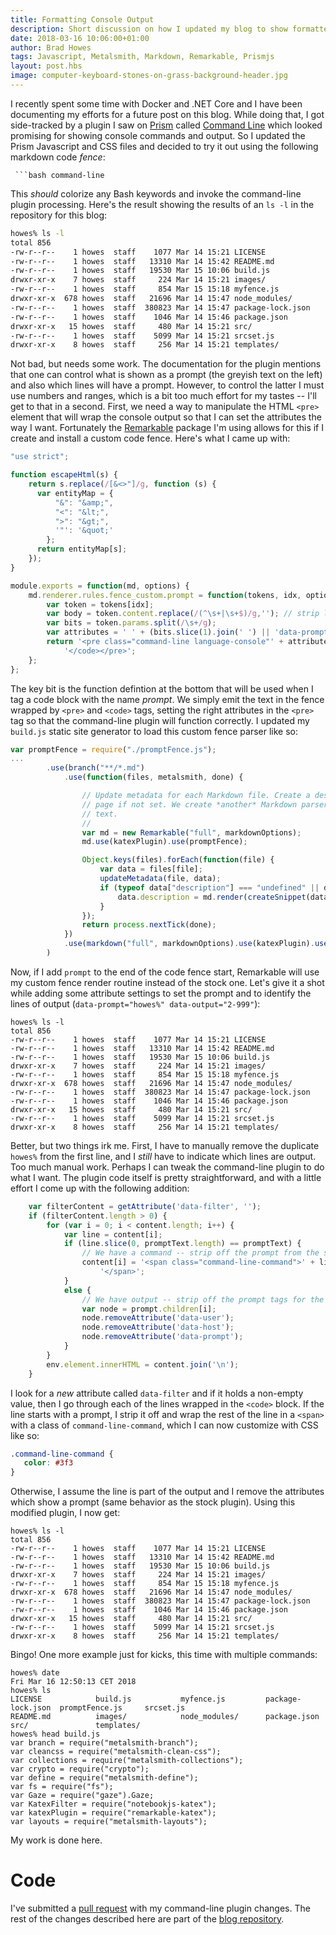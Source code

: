 ```yaml
--- 
title: Formatting Console Output
description: Short discussion on how I updated my blog to show formatted console output
date: 2018-03-16 10:06:00+01:00
author: Brad Howes
tags: Javascript, Metalsmith, Markdown, Remarkable, Prismjs
layout: post.hbs
image: computer-keyboard-stones-on-grass-background-header.jpg
---
```


I recently spent some time with Docker and .NET Core and I have been documenting my efforts for a future post
on this blog. While doing that, I got side-tracked by a plugin I saw on [Prism](http://prismjs.com) called
[Command Line](http://prismjs.com/plugins/command-line/) which looked promising for showing console commands and
output. So I updated the Prism Javascript and CSS files and decided to try it out using the following markdown
code _fence_:

```
 ```bash command-line
```

This _should_ colorize any Bash keywords and invoke the command-line plugin processing. Here's the result
showing the results of an `ls -l` in the repository for this blog:

```bash command-line
howes% ls -l
total 856
-rw-r--r--    1 howes  staff    1077 Mar 14 15:21 LICENSE
-rw-r--r--    1 howes  staff   13310 Mar 14 15:42 README.md
-rw-r--r--    1 howes  staff   19530 Mar 15 10:06 build.js
drwxr-xr-x    7 howes  staff     224 Mar 14 15:21 images/
-rw-r--r--    1 howes  staff     854 Mar 15 15:18 myfence.js
drwxr-xr-x  678 howes  staff   21696 Mar 14 15:47 node_modules/
-rw-r--r--    1 howes  staff  380823 Mar 14 15:47 package-lock.json
-rw-r--r--    1 howes  staff    1046 Mar 14 15:46 package.json
drwxr-xr-x   15 howes  staff     480 Mar 14 15:21 src/
-rw-r--r--    1 howes  staff    5099 Mar 14 15:21 srcset.js
drwxr-xr-x    8 howes  staff     256 Mar 14 15:21 templates/
```

Not bad, but needs some work. The documentation for the plugin mentions that one can control what is shown as a
prompt (the greyish text on the left) and also which lines will have a prompt. However, to control the latter
I must use numbers and ranges, which is a bit too much effort for my tastes -- I'll get to that in a second.
First, we need a way to manipulate the HTML `<pre>` element that will wrap the console output so that I can set
the attributes the way I want. Fortunately the [Remarkable](https://www.npmjs.com/package/remarkable) package
I'm using allows for this if I create and install a custom code fence. Here's what I came up with:

```javascript
"use strict";

function escapeHtml(s) {
    return s.replace(/[&<>"]/g, function (s) {
      var entityMap = {
          "&": "&amp;",
          "<": "&lt;",
          ">": "&gt;",
          '"': '&quot;'
        };
      return entityMap[s];
    });
}

module.exports = function(md, options) {
    md.renderer.rules.fence_custom.prompt = function(tokens, idx, options, env, instance) {
        var token = tokens[idx];
        var body = token.content.replace(/(^\s+|\s+$)/g,''); // strip leading/trailing whitespace
        var bits = token.params.split(/\s+/g);
        var attributes = ' ' + (bits.slice(1).join(' ') || 'data-prompt="%"');
        return '<pre class="command-line language-console"' + attributes + '><code>' + escapeHtml(body) + 
            '</code></pre>';
    };
};
```

The key bit is the function defintion at the bottom that will be used when I tag a code block with the name
_prompt_. We simply emit the text in the fence wrapped by `<pre>` and `<code>` tags, setting the right
attributes in the `<pre>` tag so that the command-line plugin will function correctly. I updated my `build.js`
static site generator to load this custom fence parser like so:


```javascript
var promptFence = require("./promptFence.js");
...
        .use(branch("**/*.md")
            .use(function(files, metalsmith, done) {

                // Update metadata for each Markdown file. Create a description from the initial text of the
                // page if not set. We create *another* Markdown parser just to handle auto-generated snippet
                // text.
                //
                var md = new Remarkable("full", markdownOptions);
                md.use(katexPlugin).use(promptFence);

                Object.keys(files).forEach(function(file) {
                    var data = files[file];
                    updateMetadata(file, data);
                    if (typeof data["description"] === "undefined" || data.description === '') {
                        data.description = md.render(createSnippet(data.contents));
                    }
                });
                return process.nextTick(done);
            })
            .use(markdown("full", markdownOptions).use(katexPlugin).use(promptFence))
        )
```

Now, if I add `prompt` to the end of the code fence start, Remarkable will use my custom fence render routine
instead of the stock one. Let's give it a shot while adding some attribute settings to set the prompt and to
identify the lines of output (`data-prompt="howes%" data-output="2-999"`):

```prompt data-prompt="howes%" data-output="2-999"
howes% ls -l
total 856
-rw-r--r--    1 howes  staff    1077 Mar 14 15:21 LICENSE
-rw-r--r--    1 howes  staff   13310 Mar 14 15:42 README.md
-rw-r--r--    1 howes  staff   19530 Mar 15 10:06 build.js
drwxr-xr-x    7 howes  staff     224 Mar 14 15:21 images/
-rw-r--r--    1 howes  staff     854 Mar 15 15:18 myfence.js
drwxr-xr-x  678 howes  staff   21696 Mar 14 15:47 node_modules/
-rw-r--r--    1 howes  staff  380823 Mar 14 15:47 package-lock.json
-rw-r--r--    1 howes  staff    1046 Mar 14 15:46 package.json
drwxr-xr-x   15 howes  staff     480 Mar 14 15:21 src/
-rw-r--r--    1 howes  staff    5099 Mar 14 15:21 srcset.js
drwxr-xr-x    8 howes  staff     256 Mar 14 15:21 templates/
```

Better, but two things irk me. First, I have to manually remove the duplicate `howes%` from the first line, and
I *still* have to indicate which lines are output. Too much manual work. Perhaps I can tweak the command-line
plugin to do what I want. The plugin code itself is pretty straightforward, and with a little effort I come up
with the following addition:

```javascript
	var filterContent = getAttribute('data-filter', '');
	if (filterContent.length > 0) {
		for (var i = 0; i < content.length; i++) {
			var line = content[i];
			if (line.slice(0, promptText.length) == promptText) {
				// We have a command -- strip off the prompt from the source text and wrap in <span>
				content[i] = '<span class="command-line-command">' + line.slice(promptText.length + 1) + 
					'</span>';
			}
			else {
				// We have output -- strip off the prompt tags for the line
				var node = prompt.children[i];
				node.removeAttribute('data-user');
				node.removeAttribute('data-host');
				node.removeAttribute('data-prompt');
			}
		}
		env.element.innerHTML = content.join('\n');
	}
```

I look for a _new_ attribute called `data-filter` and if it holds a non-empty value, then I go through each of
the lines wrapped in the `<code>` block. If the line starts with a prompt, I strip it off and wrap the rest of
the line in a `<span>` with a class of `command-line-command`, which I can now customize with CSS like so:

```css
.command-line-command {
   color: #3f3
}
```

Otherwise, I assume the line is part of the output and I remove the attributes which show a prompt (same
behavior as the stock plugin). Using this modified plugin, I now get:

```prompt data-prompt="howes%" data-filter="1"
howes% ls -l
total 856
-rw-r--r--    1 howes  staff    1077 Mar 14 15:21 LICENSE
-rw-r--r--    1 howes  staff   13310 Mar 14 15:42 README.md
-rw-r--r--    1 howes  staff   19530 Mar 15 10:06 build.js
drwxr-xr-x    7 howes  staff     224 Mar 14 15:21 images/
-rw-r--r--    1 howes  staff     854 Mar 15 15:18 myfence.js
drwxr-xr-x  678 howes  staff   21696 Mar 14 15:47 node_modules/
-rw-r--r--    1 howes  staff  380823 Mar 14 15:47 package-lock.json
-rw-r--r--    1 howes  staff    1046 Mar 14 15:46 package.json
drwxr-xr-x   15 howes  staff     480 Mar 14 15:21 src/
-rw-r--r--    1 howes  staff    5099 Mar 14 15:21 srcset.js
drwxr-xr-x    8 howes  staff     256 Mar 14 15:21 templates/
```

Bingo! One more example just for kicks, this time with multiple commands:

```prompt data-prompt="howes%" data-filter="1"
howes% date
Fri Mar 16 12:50:13 CET 2018
howes% ls
LICENSE            build.js           myfence.js         package-lock.json  promptFence.js     srcset.js
README.md          images/            node_modules/      package.json       src/               templates/
howes% head build.js
var branch = require("metalsmith-branch");
var cleancss = require("metalsmith-clean-css");
var collections = require("metalsmith-collections");
var crypto = require("crypto");
var define = require("metalsmith-define");
var fs = require("fs");
var Gaze = require("gaze").Gaze;
var KatexFilter = require("notebookjs-katex");
var katexPlugin = require("remarkable-katex");
var layouts = require("metalsmith-layouts");
```

My work is done here.

# Code

I've submitted a [pull request](https://github.com/PrismJS/prism/pull/1358) with my command-line plugin changes.
The rest of the changes described here are part of the
[blog repository](https://github.com/bradhowes/keystrokecountdown).
